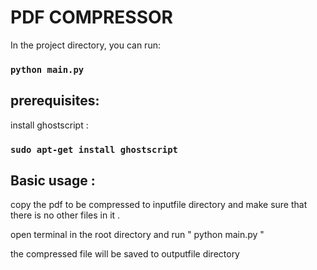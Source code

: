 # PDF COMPRESSOR

In the project directory, you can run:

### `python main.py`


## prerequisites:


install ghostscript :

### `sudo apt-get install ghostscript`


## Basic usage :

copy the pdf to be compressed to inputfile directory and make sure that there is no other files in it .

open terminal in the root directory and run " python main.py "

the compressed file will be saved to outputfile directory